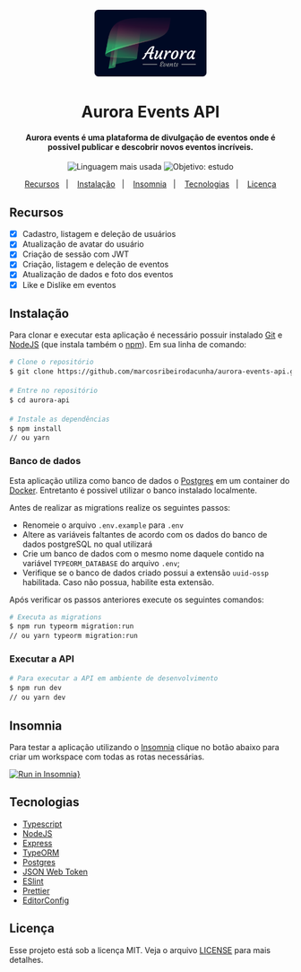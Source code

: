 <h1 align="center">
  <br />
  <img alt="Aurora Events" src="./github/logo.svg" width="200px" />
</h1>

<h1 align="center">Aurora Events API</h1>

<h4 align="center">Aurora events é uma plataforma de divulgação de eventos onde é possivel publicar e descobrir novos eventos incríveis.</h4>

<p align="center">
  <img alt="Linguagem mais usada" src="https://img.shields.io/github/languages/top/marcosribeirodacunha/aurora-events-api?style=flat">
  <img alt="Objetivo: estudo" src="https://img.shields.io/badge/purpose-study-lightgrey?style=flat">
</p>

<p align="center">
  <a href="#recursos">Recursos</a>&nbsp;&nbsp;&nbsp;|&nbsp;&nbsp;&nbsp;
  <a href="#instalação">Instalação</a>&nbsp;&nbsp;&nbsp;|&nbsp;&nbsp;&nbsp;
  <a href="#insomnia">Insomnia</a>&nbsp;&nbsp;&nbsp;|&nbsp;&nbsp;&nbsp;
  <a href="#tecnologias">Tecnologias</a>&nbsp;&nbsp;&nbsp;|&nbsp;&nbsp;&nbsp;
  <a href="#licença">Licença</a>
</p>

## Recursos

- [x] Cadastro, listagem e deleção de usuários
- [x] Atualização de avatar do usuário
- [x] Criação de sessão com JWT
- [x] Criação, listagem e deleção de eventos
- [x] Atualização de dados e foto dos eventos
- [x] Like e Dislike em eventos

## Instalação

Para clonar e executar esta aplicação é necessário possuir instalado [Git](https://git-scm.com/) e [NodeJS](https://nodejs.org/en/download/) (que instala também o [npm](https://www.npmjs.com/)). Em sua linha de comando:

```bash
# Clone o repositório
$ git clone https://github.com/marcosribeirodacunha/aurora-events-api.git

# Entre no repositório
$ cd aurora-api

# Instale as dependências
$ npm install
// ou yarn
```

### Banco de dados

Esta aplicação utiliza como banco de dados o [Postgres](https://www.postgresql.org/) em um container do [Docker](https://www.docker.com/). Entretanto é possivel utilizar o banco instalado localmente.

Antes de realizar as migrations realize os seguintes passos:

- Renomeie o arquivo `.env.example` para `.env`
- Altere as variáveis faltantes de acordo com os dados do banco de dados postgreSQL no qual utilizará
- Crie um banco de dados com o mesmo nome daquele contido na variável `TYPEORM_DATABASE` do arquivo `.env`;
- Verifique se o banco de dados criado possui a extensão `uuid-ossp` habilitada. Caso não possua, habilite esta extensão.

Após verificar os passos anteriores execute os seguintes comandos:

```bash
# Executa as migrations
$ npm run typeorm migration:run
// ou yarn typeorm migration:run
```

### Executar a API

```bash
# Para executar a API em ambiente de desenvolvimento
$ npm run dev
// ou yarn dev
```

## Insomnia

Para testar a aplicação utilizando o [Insomnia](https://insomnia.rest/) clique no botão abaixo para criar um workspace com todas as rotas necessárias.

[![Run in Insomnia}](https://insomnia.rest/images/run.svg)](https://insomnia.rest/run/?label=Aurora_Events_API&uri=https%3A%2F%2Fraw.githubusercontent.com%2Fmarcosribeirodacunha%2Faurora-events-api%2Fmaster%2Fgithub%2Finsomnia_workspace.json)

## Tecnologias

- [Typescript](https://www.typescriptlang.org/)
- [NodeJS](https://nodejs.org/en/)
- [Express](https://expressjs.com/pt-br/)
- [TypeORM](https://typeorm.io/#/)
- [Postgres](https://www.postgresql.org/)
- [JSON Web Token](https://jwt.io/)
- [ESlint](https://eslint.org/)
- [Prettier](https://prettier.io/)
- [EditorConfig](https://editorconfig.org/)

## Licença

Esse projeto está sob a licença MIT. Veja o arquivo [LICENSE](LICENSE) para mais detalhes.
